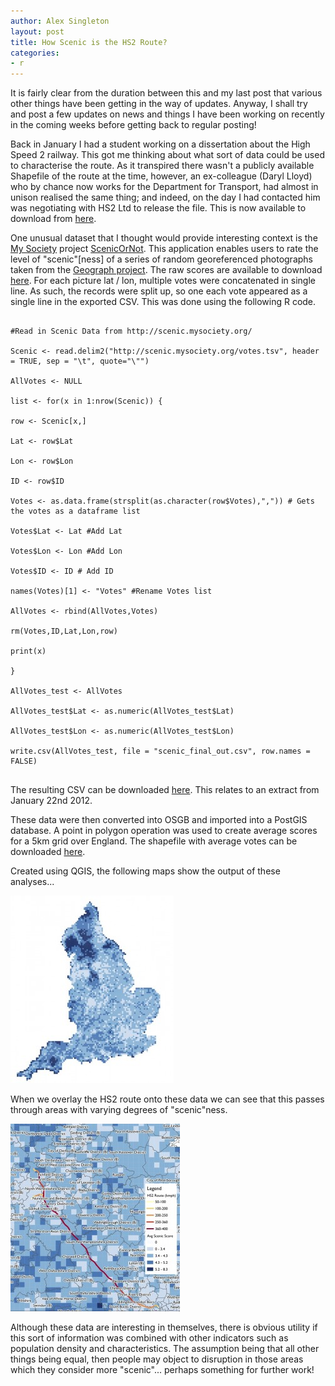 ```yaml
---
author: Alex Singleton
layout: post
title: How Scenic is the HS2 Route?
categories:
- r
---
```


It is fairly clear from the duration between this and my last post that various other things have been getting in the way of updates. Anyway, I shall try and post a few updates on news and things I have been working on recently in the coming weeks before getting back to regular posting!

Back in January I had a student working on a dissertation about the High Speed 2 railway. This got me thinking about what sort of data could be used to characterise the route. As it transpired there wasn't a publicly available Shapefile of the route at the time, however, an ex-colleague (Daryl Lloyd) who by chance now works for the Department for Transport, had almost in unison realised the same thing; and indeed, on the day I had contacted him was negotiating with HS2 Ltd to release the file. This is now available to download from [here](http://blackadder.dev.openstreetmap.org/hs2/).

One unusual dataset that I thought would provide interesting context is the [My Society](http://www.mysociety.org) project [ScenicOrNot](http://scenic.mysociety.org). This application enables users to rate the level of "scenic"[ness] of a series of random georeferenced photographs taken from the [Geograph project](http://www.geograph.org.uk). The raw scores are available to download [here](http://scenic.mysociety.org/votes.tsv). For each picture lat / lon, multiple votes were concatenated in single line. As such, the records were split up, so one each vote appeared as a single line in the exported CSV. This was done using the following R code.

```splus

#Read in Scenic Data from http://scenic.mysociety.org/

Scenic <- read.delim2("http://scenic.mysociety.org/votes.tsv", header = TRUE, sep = "\t", quote="\"")

AllVotes <- NULL

list <- for(x in 1:nrow(Scenic)) {

row <- Scenic[x,]

Lat <- row$Lat

Lon <- row$Lon

ID <- row$ID

Votes <- as.data.frame(strsplit(as.character(row$Votes),",")) # Gets the votes as a dataframe list

Votes$Lat <- Lat #Add Lat

Votes$Lon <- Lon #Add Lon

Votes$ID <- ID # Add ID

names(Votes)[1] <- "Votes" #Rename Votes list

AllVotes <- rbind(AllVotes,Votes)

rm(Votes,ID,Lat,Lon,row)

print(x)

}

AllVotes_test <- AllVotes

AllVotes_test$Lat <- as.numeric(AllVotes_test$Lat)

AllVotes_test$Lon <- as.numeric(AllVotes_test$Lon)

write.csv(AllVotes_test, file = "scenic_final_out.csv", row.names = FALSE)


```

The resulting CSV can be downloaded [here](https://docs.google.com/open?id=0B6XoGtkAAlgmME5Nd3NQa1hFUTA). This relates to an extract from January 22nd 2012.

These data were then converted into OSGB and imported into a PostGIS database. A point in polygon operation was used to create average scores for a 5km grid over England. The shapefile with average votes can be downloaded [here](https://docs.google.com/open?id=0B6XoGtkAAlgmbmV0UXNHMjlpSTQ).

Created using QGIS, the following maps show the output of these analyses...

[![](/public/images/Scenic-261x300.jpg)](/public/images/Scenic.jpg)

When we overlay the HS2 route onto these data we can see that this passes through areas with varying degrees of "scenic"ness.

[![](/public/images/HS2-271x300.jpg)](/public/images/HS2.jpg)

Although these data are interesting in themselves, there is obvious utility if this sort of information was combined with other indicators such as population density and characteristics. The assumption being that all other things being equal, then people may object to disruption in those areas which they consider more "scenic"... perhaps something for further work!
